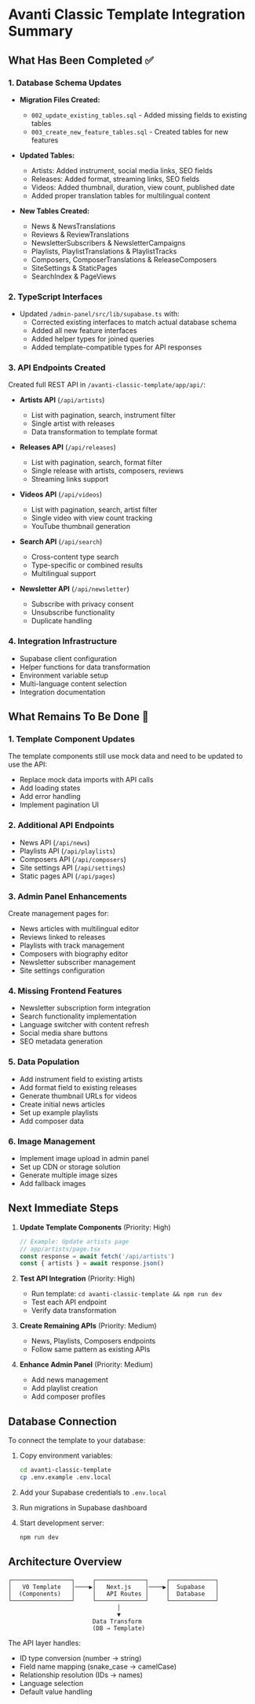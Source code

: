 # Avanti Classic Template Integration Summary

## What Has Been Completed ✅

### 1. Database Schema Updates
- **Migration Files Created:**
  - `002_update_existing_tables.sql` - Added missing fields to existing tables
  - `003_create_new_feature_tables.sql` - Created tables for new features

- **Updated Tables:**
  - Artists: Added instrument, social media links, SEO fields
  - Releases: Added format, streaming links, SEO fields  
  - Videos: Added thumbnail, duration, view count, published date
  - Added proper translation tables for multilingual content

- **New Tables Created:**
  - News & NewsTranslations
  - Reviews & ReviewTranslations
  - NewsletterSubscribers & NewsletterCampaigns
  - Playlists, PlaylistTranslations & PlaylistTracks
  - Composers, ComposerTranslations & ReleaseComposers
  - SiteSettings & StaticPages
  - SearchIndex & PageViews

### 2. TypeScript Interfaces
- Updated `/admin-panel/src/lib/supabase.ts` with:
  - Corrected existing interfaces to match actual database schema
  - Added all new feature interfaces
  - Added helper types for joined queries
  - Added template-compatible types for API responses

### 3. API Endpoints Created
Created full REST API in `/avanti-classic-template/app/api/`:
- **Artists API** (`/api/artists`)
  - List with pagination, search, instrument filter
  - Single artist with releases
  - Data transformation to template format

- **Releases API** (`/api/releases`)
  - List with pagination, search, format filter
  - Single release with artists, composers, reviews
  - Streaming links support

- **Videos API** (`/api/videos`)
  - List with pagination, search, artist filter
  - Single video with view count tracking
  - YouTube thumbnail generation

- **Search API** (`/api/search`)
  - Cross-content type search
  - Type-specific or combined results
  - Multilingual support

- **Newsletter API** (`/api/newsletter`)
  - Subscribe with privacy consent
  - Unsubscribe functionality
  - Duplicate handling

### 4. Integration Infrastructure
- Supabase client configuration
- Helper functions for data transformation
- Environment variable setup
- Multi-language content selection
- Integration documentation

## What Remains To Be Done 🚧

### 1. Template Component Updates
The template components still use mock data and need to be updated to use the API:
- Replace mock data imports with API calls
- Add loading states
- Add error handling
- Implement pagination UI

### 2. Additional API Endpoints
- News API (`/api/news`)
- Playlists API (`/api/playlists`) 
- Composers API (`/api/composers`)
- Site settings API (`/api/settings`)
- Static pages API (`/api/pages`)

### 3. Admin Panel Enhancements
Create management pages for:
- News articles with multilingual editor
- Reviews linked to releases
- Playlists with track management
- Composers with biography editor
- Newsletter subscriber management
- Site settings configuration

### 4. Missing Frontend Features
- Newsletter subscription form integration
- Search functionality implementation
- Language switcher with content refresh
- Social media share buttons
- SEO metadata generation

### 5. Data Population
- Add instrument field to existing artists
- Add format field to existing releases
- Generate thumbnail URLs for videos
- Create initial news articles
- Set up example playlists
- Add composer data

### 6. Image Management
- Implement image upload in admin panel
- Set up CDN or storage solution
- Generate multiple image sizes
- Add fallback images

## Next Immediate Steps

1. **Update Template Components** (Priority: High)
   ```typescript
   // Example: Update artists page
   // app/artists/page.tsx
   const response = await fetch('/api/artists')
   const { artists } = await response.json()
   ```

2. **Test API Integration** (Priority: High)
   - Run template: `cd avanti-classic-template && npm run dev`
   - Test each API endpoint
   - Verify data transformation

3. **Create Remaining APIs** (Priority: Medium)
   - News, Playlists, Composers endpoints
   - Follow same pattern as existing APIs

4. **Enhance Admin Panel** (Priority: Medium)
   - Add news management
   - Add playlist creation
   - Add composer profiles

## Database Connection

To connect the template to your database:

1. Copy environment variables:
   ```bash
   cd avanti-classic-template
   cp .env.example .env.local
   ```

2. Add your Supabase credentials to `.env.local`

3. Run migrations in Supabase dashboard

4. Start development server:
   ```bash
   npm run dev
   ```

## Architecture Overview

```
┌─────────────────┐     ┌──────────────┐     ┌─────────────┐
│   V0 Template   │────▶│   Next.js    │────▶│  Supabase   │
│  (Components)   │     │   API Routes │     │  Database   │
└─────────────────┘     └──────────────┘     └─────────────┘
                               │
                               ▼
                        Data Transform
                        (DB → Template)
```

The API layer handles:
- ID type conversion (number → string)
- Field name mapping (snake_case → camelCase)
- Relationship resolution (IDs → names)
- Language selection
- Default value handling